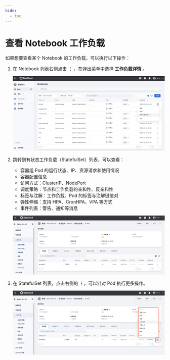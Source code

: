 ```yaml
---
hide:
  - toc
---
```


# 查看 Notebook 工作负载

如果想要查看某个 Notebook 的工作负载，可以执行以下操作：

1. 在 Notebook 列表右侧点击 **⋮** ，在弹出菜单中选择 **工作负载详情** 。

    ![删除](../../images/nb-workload01.png)

1. 跳转到有状态工作负载（StatefulSet）列表，可以查看：

    - 容器组 Pod 的运行状态、IP、资源请求和使用情况
    - 容器配置信息
    - 访问方式：ClusterIP、NodePort
    - 调度策略：节点和工作负载的亲和性、反亲和性
    - 标签与注解：工作负载、Pod 的标签与注解键值对
    - 弹性伸缩：支持 HPA、CronHPA、VPA 等方式
    - 事件列表：警告、通知等消息

    ![确认删除](../../images/nb-workload02.png)

1. 在 StatefulSet 列表，点击右侧的 **⋮**，可以针对 Pod 执行更多操作。

    ![已删除](../../images/nb-workload03.png)
